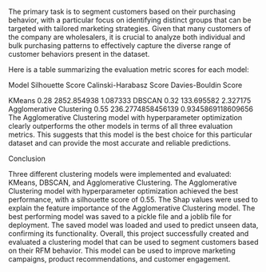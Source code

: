 The primary task is to segment customers based on their purchasing behavior, with a particular focus on identifying distinct groups that can be targeted with tailored marketing strategies. Given that many customers of the company are wholesalers, it is crucial to analyze both individual and bulk purchasing patterns to effectively capture the diverse range of customer behaviors present in the dataset.

Here is a table summarizing the evaluation metric scores for each model:

Model	Silhouette Score	Calinski-Harabasz Score	Davies-Bouldin Score


KMeans	0.28	2852.854938	1.087333
DBSCAN	0.32	133.695582	2.327175
Agglomerative Clustering	0.55	236.2774858456139	0.9345869118609656
The Agglomerative Clustering model with hyperparameter optimization clearly outperforms the other models in terms of all three evaluation metrics. This suggests that this model is the best choice for this particular dataset and can provide the most accurate and reliable predictions.

Conclusion


Three different clustering models were implemented and evaluated: KMeans, DBSCAN, and Agglomerative Clustering.
The Agglomerative Clustering model with hyperparameter optimization achieved the best performance, with a silhouette score of 0.55.
The Shap values were used to explain the feature importance of the Agglomerative Clustering model.
The best performing model was saved to a pickle file and a joblib file for deployment.
The saved model was loaded and used to predict unseen data, confirming its functionality.
Overall, this project successfully created and evaluated a clustering model that can be used to segment customers based on their RFM behavior. This model can be used to improve marketing campaigns, product recommendations, and customer engagement.
